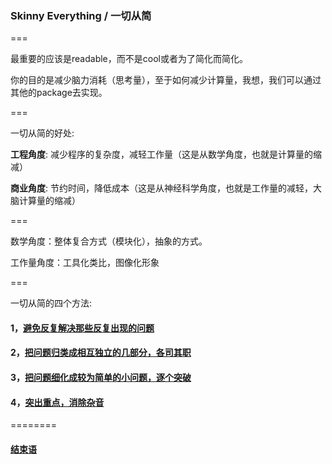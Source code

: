 ### Skinny Everything / 一切从简

===

最重要的应该是readable，而不是cool或者为了简化而简化。

你的目的是减少脑力消耗（思考量），至于如何减少计算量，我想，我们可以通过其他的package去实现。

===

一切从简的好处:

**工程角度**: 减少程序的复杂度，减轻工作量（这是从数学角度，也就是计算量的缩减）

**商业角度**: 节约时间，降低成本（这是从神经科学角度，也就是工作量的减轻，大脑计算量的缩减）

===

数学角度：整体复合方式（模块化），抽象的方式。

工作量角度：工具化类比，图像化形象

===

一切从简的四个方法:

#### 1，[避免反复解决那些反复出现的问题](https://github.com/linyingkui/skinny/tree/master/generalize/README.md)

#### 2，[把问题归类成相互独立的几部分，各司其职](https://github.com/linyingkui/skinny/tree/master/split-responsibilities/README.md)

#### 3，[把问题细化成较为简单的小问题，逐个突破](https://github.com/linyingkui/skinny/tree/master/categorize/README.md)

#### 4，[突出重点，消除杂音](https://github.com/linyingkui/skinny/tree/master/remove-noise/README.md)

========

#### [结束语](https://github.com/linyingkui/skinny/tree/master/finale/README.md) 
